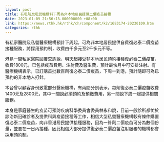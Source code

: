 ```yaml
---
layout: post
title: 有私院及私營機構料下周為非本地居民提供二價疫苗接種
date: 2023-01-09 21:56:13.000000000 +08:00
link: https://news.rthk.hk/rthk/ch/component/k2/1683174-20230109.htm
categories: rthk
---
```


有私家醫院及私營醫療機構預計下周起，可為非本地居民提供自費復必泰二價疫苗接種服務，將採用預約制，收費由千多元至2千多元不等。

港島一間私家醫院回覆查詢說，明天起接受非本地居民預約接種復必泰二價疫苗，收費1800元，已包括疫苗費用、注射費及醫生費，預計最快月中可安排注射。有醫療機構表示，已訂購首批數百劑復必泰二價疫苗，下周一到港，預計隨即可為已預約的非本地人打針。

本台曾以顧客身份致電部分醫療機構，有兩間分別表示，每劑復必泰二價疫苗收費1400元及2800元，其中一間說必須預約及預繳費用，另一間說下周一起提供相關服務。

本身是家庭醫生的疫苗可預防疾病科學委員會委員林永和說，目前一般診所都忙於診治新冠確診者及提供科興疫苗接種等工作，相信大型私營醫療機構較有條件購置復必泰二價疫苗，向非香港居民提供接種服務，因為一針劑二價疫苗可分為數個份量，並要在一日內接種，因此相信大部分提供復必泰二價疫苗注射服務的機構都會採用預約制。
